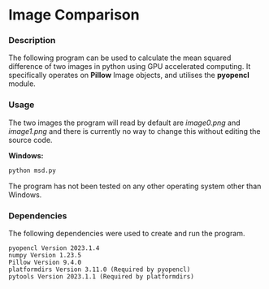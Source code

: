 # Image Comparison

### Description

The following program can be used to calculate the mean squared difference of two images in python using GPU accelerated computing. It specifically operates on **Pillow** Image objects, and utilises the **pyopencl** module.

### Usage

The two images the program will read by default are *image0.png* and *image1.png* and there is currently no way to change this without editing the source code. 

**Windows:**

```bash
python msd.py
```

The program has not been tested on any other operating system other than Windows.

### Dependencies

The following dependencies were used to create and run the program.

```
pyopencl Version 2023.1.4
numpy Version 1.23.5
Pillow Version 9.4.0
platformdirs Version 3.11.0 (Required by pyopencl)
pytools Version 2023.1.1 (Required by platformdirs)
```

